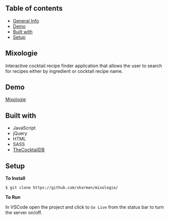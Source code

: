 ## Table of contents
* [General Info](#mixologie)
* [Demo](#demo)
* [Built with](#built-with)
* [Setup](#setup)

## Mixologie
Interactive cocktail recipe finder application that allows the user to search for recipes either by ingredient or cocktail recipe name.

## Demo
[Mixologie](https://skarmen.github.io/mixologie/)

## Built with
  - JavaScript
  - jQuery
  - HTML 
  - SASS
  - [TheCocktailDB](https://www.thecocktaildb.com/)

## Setup

 **To Install**

```$ git clone https://github.com/skarmen/mixologie/```

**To Run**

In VSCode open the project and click to `Go Live` from the status bar to turn the server on/off.
